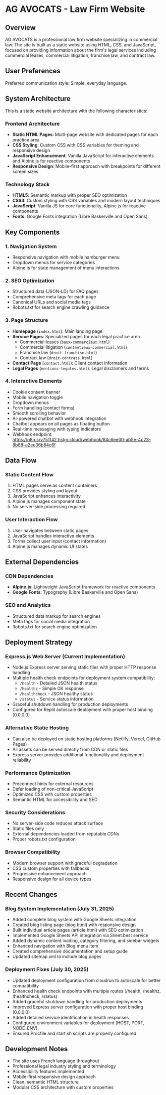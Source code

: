 # AG AVOCATS - Law Firm Website

## Overview

AG AVOCATS is a professional law firm website specializing in commercial law. The site is built as a static website using HTML, CSS, and JavaScript, focused on providing information about the firm's legal services including commercial leases, commercial litigation, franchise law, and contract law.

## User Preferences

Preferred communication style: Simple, everyday language.

## System Architecture

This is a static website architecture with the following characteristics:

### Frontend Architecture
- **Static HTML Pages**: Multi-page website with dedicated pages for each practice area
- **CSS Styling**: Custom CSS with CSS variables for theming and responsive design
- **JavaScript Enhancement**: Vanilla JavaScript for interactive elements and Alpine.js for reactive components
- **Responsive Design**: Mobile-first approach with breakpoints for different screen sizes

### Technology Stack
- **HTML5**: Semantic markup with proper SEO optimization
- **CSS3**: Custom styling with CSS variables and modern layout techniques
- **JavaScript**: Vanilla JS for core functionality, Alpine.js for reactive components
- **Fonts**: Google Fonts integration (Libre Baskerville and Open Sans)

## Key Components

### 1. Navigation System
- Responsive navigation with mobile hamburger menu
- Dropdown menus for service categories
- Alpine.js for state management of menu interactions

### 2. SEO Optimization
- Structured data (JSON-LD) for FAQ pages
- Comprehensive meta tags for each page
- Canonical URLs and social media tags
- Robots.txt for search engine crawling guidance

### 3. Page Structure
- **Homepage** (`index.html`): Main landing page
- **Service Pages**: Specialized pages for each legal practice area
  - Commercial leases (`baux-commerciaux.html`)
  - Commercial litigation (`contentieux-commercial.html`)
  - Franchise law (`droit-franchise.html`)
  - Contract law (`droit-contrats.html`)
- **Contact Page** (`contact.html`): Client contact information
- **Legal Pages** (`mentions-legales.html`): Legal disclaimers and terms

### 4. Interactive Elements
- Cookie consent banner
- Mobile navigation toggle
- Dropdown menus
- Form handling (contact forms)
- Smooth scrolling behavior
- AI-powered chatbot with webhook integration
- Chatbot appears on all pages as floating button
- Real-time messaging with typing indicators
- Webhook endpoint: https://n8n.srv751142.hstgr.cloud/webhook/84c6ee00-ab5e-4c23-8b88-a2ee36b84c6f

## Data Flow

### Static Content Flow
1. HTML pages serve as content containers
2. CSS provides styling and layout
3. JavaScript enhances interactivity
4. Alpine.js manages component state
5. No server-side processing required

### User Interaction Flow
1. User navigates between static pages
2. JavaScript handles interactive elements
3. Forms collect user input (contact information)
4. Alpine.js manages dynamic UI states

## External Dependencies

### CDN Dependencies
- **Alpine.js**: Lightweight JavaScript framework for reactive components
- **Google Fonts**: Typography (Libre Baskerville and Open Sans)

### SEO and Analytics
- Structured data markup for search engines
- Meta tags for social media integration
- Robots.txt for search engine optimization

## Deployment Strategy

### Express.js Web Server (Current Implementation)
- Node.js Express server serving static files with proper HTTP response handling
- Multiple health check endpoints for deployment system compatibility:
  - `/health` - Detailed JSON health status
  - `/healthz` - Simple OK response  
  - `/healthcheck` - JSON healthy status
  - `/status` - Service status information
- Graceful shutdown handling for production deployments
- Configured for Replit autoscale deployment with proper host binding (0.0.0.0)

### Alternative Static Hosting
- Can also be deployed on static hosting platforms (Netlify, Vercel, GitHub Pages)
- All assets can be served directly from CDN or static files
- Express server provides additional functionality and deployment reliability

### Performance Optimization
- Preconnect hints for external resources
- Defer loading of non-critical JavaScript
- Optimized CSS with custom properties
- Semantic HTML for accessibility and SEO

### Security Considerations
- No server-side code reduces attack surface
- Static files only
- External dependencies loaded from reputable CDNs
- Proper robots.txt configuration

### Browser Compatibility
- Modern browser support with graceful degradation
- CSS custom properties with fallbacks
- Progressive enhancement approach
- Responsive design for all device types

## Recent Changes

### Blog System Implementation (July 31, 2025)
- Added complete blog system with Google Sheets integration
- Created blog listing page (blog.html) with responsive design
- Built individual article pages (article.html) with SEO optimization
- Implemented Google Sheets API integration via Sheet.best service
- Added dynamic content loading, category filtering, and sidebar widgets
- Enhanced navigation with Blog menu item
- Created comprehensive documentation and setup guide
- Updated sitemap.xml to include blog pages

### Deployment Fixes (July 30, 2025)
- Updated deployment configuration from cloudrun to autoscale for better compatibility
- Enhanced health check endpoints with multiple routes (/health, /healthz, /healthcheck, /status)
- Added graceful shutdown handling for production deployments
- Improved Express server configuration with proper host binding (0.0.0.0)
- Added detailed service identification in health responses
- Configured environment variables for deployment (HOST, PORT, NODE_ENV)
- Ensured Procfile and start.sh scripts are properly configured

## Development Notes

- The site uses French language throughout
- Professional legal industry styling and terminology
- Accessibility features implemented
- Mobile-first responsive design approach
- Clean, semantic HTML structure
- Modular CSS architecture with custom properties